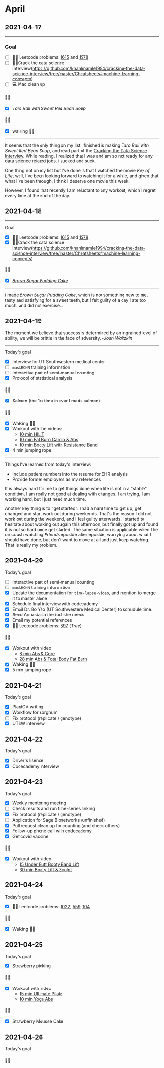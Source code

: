 
# April
## 2021-04-17

---

### Goal
- [ ] 👩‍💻 Leetcode problems: [1615](https://leetcode.com/problems/maximal-network-rank/) and [1578](https://leetcode.com/problems/minimum-deletion-cost-to-avoid-repeating-letters/)
- [ ] 👩‍💻Crack the data science interview(https://github.com/khanhnamle1994/cracking-the-data-science-interview/tree/master/Cheatsheets#machine-learning-concepts)
- [ ] 💻 Mac clean up

#### 👩‍🍳
- [X] *Taro Ball with Sweet Red Bean Soup*

#### 🏃‍♀️
-[X] walking 🚶‍♀️

---
It seems that the only thing on my list I finished is making *Taro Ball with Sweet Red Bean Soup*, and read part of the 
[Cracking the Data Science Interview](https://github.com/khanhnamle1994/cracking-the-data-science-interview/tree/master/Cheatsheets#machine-learning-concepts).
While reading, I realized that I was and am so not ready for any data science related jobs. I sucked and suck. 

One thing not on my list but I've done is that I watched the movie *Key of Life*, well, I've been looking forward to watching it for a while, 
and given that what I've been through, I think I deserve one movie this week. 

However, I found that recently I am reluctant to any workout, which I regret every time at the end of the day.

## 2021-04-18

---

Goal
- [X] 👩‍💻 Leetcode problems: [1615](https://leetcode.com/problems/maximal-network-rank/) and [1578](https://leetcode.com/problems/minimum-deletion-cost-to-avoid-repeating-letters/)
- [x] 👩‍💻Crack the data science interview(https://github.com/khanhnamle1994/cracking-the-data-science-interview/tree/master/Cheatsheets#machine-learning-concepts)

#### 👩‍🍳
- [X] *[Brown Sugar Pudding Cake](recipes/BrownSugarPuddingCake.md)*

---
I made *Brown Sugar Pudding Cake*, which is not something new to me, tasty and satisfying for a sweet teeth, but I felt 
guilty of a day I ate too much, and did not exercise...

## 2021-04-19
The moment we believe that success is determined by an ingrained level of ability, we will be brittle in the face of adversity.  -*Josh Waitzkin*

---

Today's goal
- [x] Interview for UT Southwestern medical center
- [ ] `maskRCNN` training information
- [ ] Interactive part of semi-manual counting
- [X] Protocol of statistical analysis

#### 👩‍🍳
- [X] Salmon (the 1st time in ever I made salmon)

#### 🏃‍♀️
- [X] Walking 🚶‍♀️
- [X] Workout with the videos:
  - [10 min HILIT](https://www.youtube.com/watch?v=1QAhUnMsSLw&list=PL1KBOwjK3l3f_aus9Mso9sme85koYy1UF&index=4)
  - [10 min Fat Burn Cardio & Abs](https://www.youtube.com/watch?v=ro3gMo9YkiM)
  - [10 min Booty Lift with Resistance Band](https://www.youtube.com/watch?v=3cGPp95rAwo)
- [X] 4 min jumping rope 
---
Things I've learned from today's interview:

- Include patient numbers into the resume for EHR analysis
- Provide former employers as my references

It is always hard for me to get things done when life is not in a "stable" condition, I am really not good at dealing with changes.
I am trying, I am working hard, but I just need much time. 

Another key thing is to "get started". I had a hard time to get up, get changed and start work out during weekends. 
That's the reason I did not work out during the weekend, and I feel guilty afterwards. I started to hesitate about 
working out again this afternoon, but finally got up and found it is not so hard once get started. 
The same situation is applicable when I lie on couch watching *Friends* eposide after eposide, worrying about what I should have done, 
but don't want to move at all and just keep watching. That is really my problem. 

## 2021-04-20
Today's goal
- [ ] Interactive part of semi-manual counting
- [ ] `maskRCNN` training information
- [X] Update the documentation for `time-lapse-video`, and mention to merge it to master alone
- [X] Schedule final interview with codecademy
- [X] Email Dr. Bo Yao (UT Southwestern Medical Center) to schudule time.
- [X] Send Annastasia the tool she needs
- [X] Email my potential references
- [X] 👩‍💻 Leetcode problems: [897](https://leetcode.com/problems/increasing-order-search-tree/) (*Tree*) 

#### 🏃‍♀️
- [X] Workout with video
  - [8 min Abs & Core](https://www.youtube.com/watch?v=ryMv1yk2NBg&list=PL1KBOwjK3l3f_aus9Mso9sme85koYy1UF&index=5)
  - [28 min Abs & Total Body Fat Burn](https://www.youtube.com/watch?v=zNASw66fdN4)
- [X] Walking 🚶‍♀
- [X] 5 min jumping rope 
  
## 2021-04-21
Today's goal
- [X] PlantCV writing
- [X] Workflow for sorghum
- [ ] Fix protocol (replicate / genotype)
- [X] UTSW interview

## 2021-04-22
Today's goal
- [X] Driver's lisence
- [X] Codecademy interview

## 2021-04-23
Today's goal
- [X] Weekly mentoring meeting
- [ ] Check results and run time-series linking
- [X] Fix protocol (replicate / genotype)
- [ ] Application for Sage Bionetworks (unfinished)
- [X] Pull request clean up for counting (and check others)
- [X] Follow-up phone call with codecademy
- [X] Get covid vaccine

#### 🏃‍♀️
- [X] Workout with video
  - [15 Under Butt Booty Band Lift](https://www.youtube.com/watch?v=bTcpf4bMMc0&list=PL1KBOwjK3l3f_aus9Mso9sme85koYy1UF&index=6)
  - [30 min Booty Lift & Sculpt](https://www.youtube.com/watch?v=Bc7VNuDFXoQ&t=1s)
  
## 2021-04-24
Today's goal
- [X] 👩‍💻 Leetcode problems: [1022](https://leetcode.com/problems/sum-of-root-to-leaf-binary-numbers/), 
  [559](https://leetcode.com/problems/maximum-depth-of-n-ary-tree/), 
  [104](https://leetcode.com/problems/maximum-depth-of-binary-tree/)
  
#### 🏃‍♀️
- [X] Walking 🚶‍♀
  
## 2021-04-25
Today's goal
- [X] Strawberry picking

#### 🏃‍♀️
- [X] Workout with video
  - [15 min Ultimate Pilate](https://www.youtube.com/watch?v=ouv_isD5mZ8)
  - [10 min Yoga Abs](https://www.youtube.com/watch?v=I-bG5E00PPY)
  
#### 👩‍🍳
- [X] Strawberry Mousse Cake
  
## 2021-04-26
Today's goal

#### 🏃‍♀️